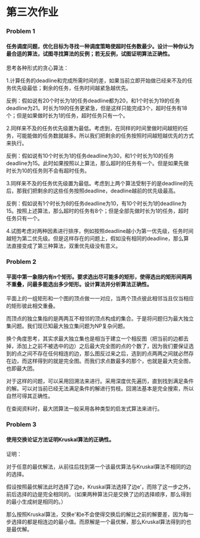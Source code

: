 # 第三次作业

### Problem 1

#### 任务调度问题，优化目标为寻找一种调度策略使超时任务数最少。设计一种你认为最合适的算法，试图寻找算法的反例；若无反例，试图证明算法正确性。

思考各种形式的贪心算法：

1.计算任务的deadline和完成所需时间的差，如果当前立即开始做已经来不及的任务优先级最低；剩余的任务，任务时间越紧急越优先。

反例：假如说有20个时长为1的任务deadline都为20，和1个时长为19的任务deadline为21。时长为19的任务更紧急，但是这样只能完成3个，超时任务有18个；但是如果做时长为1的任务，超时任务只有一个。

2.同样来不及的任务优先级置为最低。考虑到，在同样的时间里做时间越短的任务，可能能做的任务数就越多。所以我们把剩余的任务按照时间越短越优先的方式来执行。

反例：假如说有10个时长为1的任务deadline为30，和1个时长为10的任务deadline为15。此时如果按照以上算法，那么超时的任务有一个。但是如果先做时长为10的任务则不会有超时任务。

3.同样来不及的任务优先级置为最低。考虑到上两个算法受制于的是deadline的先后，那我们把剩余的这些任务按照deadline，deadline越前的优先级最高。

反例：假如说有1个时长为8的任务deadline为10，有10个时长为1的deadline为15。按照上述算法，那么超时的任务有8个；但是全部先做时长为1的任务，超时任务只有一个。

4.试图考虑对两种因素进行排序，例如按照deadline越小为第一优先级，任务时间越短为第二优先级。但是这样存在的问题上，假如没有相同的deadline，那么算法直接变成了第三种算法，双重优先级没有意义。

### Problem 2

#### 平面中第一象限内有n个矩形。要求选出尽可能多的矩形，使得选出的矩形间两两不重叠，问最多能选出多少矩形。设计算法并分析算法正确性。

平面上的一组矩形和一个图的顶点做一一对应，当两个顶点彼此相邻当且仅当相应的矩形彼此相交重叠。

而顶点的独立集指的是两两互不相邻的顶点构成的集合。于是将问题归为最大独立集问题。我们现已知最大独立集问题为NP复杂问题。

换个角度思考，其实求最大独立集也是相当于建立一个相反图（把当前的边都去掉，添加上之前不被选中的边）之后最大完全图的点的个数了，因为我们要保证选到的点之间不存在任何相连的边，那么图反过来之后，选到的点两两之间就必然存在边，而这样得到的就是完全图。而我们求点数最多的那个，也就是最大完全图，也即最大团。

对于这样的问题，可以采用回溯法来进行。采用深度优先遍历，直到找到满足条件的解。可以对当前已经无法满足条件的解进行剪枝。回溯法基本是完全搜索，所以自然可得其正确性。

在查阅资料时，最大团算法一般采用各种类型的启发式算法来进行。

### Problem 3

#### 使用交换论证方法证明Kruskal算法的正确性。

证明：

对于任意的最优解法，从前往后找到第一个该最优算法与Kruskal算法不相同的边的选择。

假设按照最优解法此时选择了边e，Kruskal算法选择了边e'，而除了这一步之外，前后选择的边是完全相同的。（如果两种算法只是交换了边的选择顺序，那么得到的最小生成树是相同的。）

那么按照Kruskal算法，交换e'和e不会使得交换后的解比之前的解要差，因为每一步选择的都是相连边的最小值。而原解是一个最优解，那么Kruskal算法得到的也是最优解。

